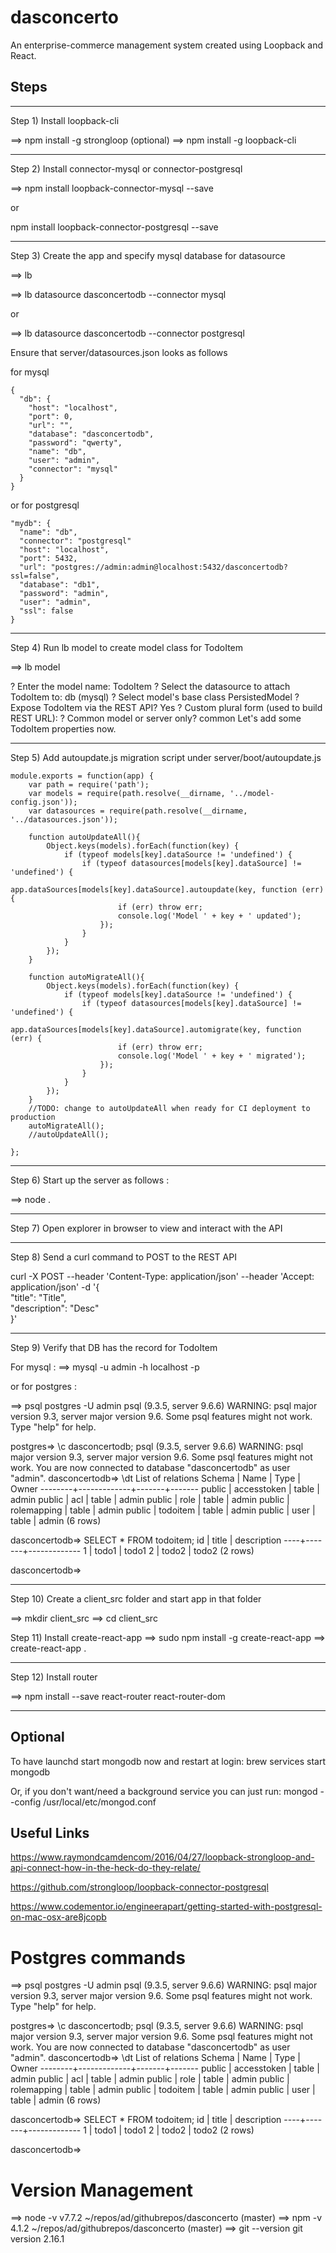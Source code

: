 # dasconcerto

An enterprise-commerce management system created using Loopback and React. 

## Steps

-----------------------------------------------------------------------
Step 1) Install loopback-cli

==> npm install -g strongloop (optional)
==> npm install -g loopback-cli

-----------------------------------------------------------------------
Step 2) Install connector-mysql or connector-postgresql


==> npm install loopback-connector-mysql --save

or

npm install loopback-connector-postgresql --save

--------------------------------------------------------------------
Step 3) Create the app and specify mysql database for datasource

==> lb

==> lb datasource dasconcertodb --connector mysql

or 

==> lb datasource dasconcertodb --connector postgresql

Ensure that server/datasources.json looks as follows 

for mysql
~~~
{
  "db": {
    "host": "localhost",
    "port": 0,
    "url": "",
    "database": "dasconcertodb",
    "password": "qwerty",
    "name": "db",
    "user": "admin",
    "connector": "mysql"
  }
}
~~~

or for postgresql

~~~
"mydb": {
  "name": "db",
  "connector": "postgresql"
  "host": "localhost",
  "port": 5432,
  "url": "postgres://admin:admin@localhost:5432/dasconcertodb?ssl=false",
  "database": "db1",
  "password": "admin",
  "user": "admin",
  "ssl": false
}
~~~

-----------------------------------------------------------------------

Step 4) Run lb model to create model class for TodoItem 


==> lb model

? Enter the model name: TodoItem
? Select the datasource to attach TodoItem to: db (mysql)
? Select model's base class PersistedModel
? Expose TodoItem via the REST API? Yes
? Custom plural form (used to build REST URL): 
? Common model or server only? common
Let's add some TodoItem properties now.

-----------------------------------------------------------------------

Step 5) Add autoupdate.js migration script under server/boot/autoupdate.js

~~~
module.exports = function(app) {
    var path = require('path');
    var models = require(path.resolve(__dirname, '../model-config.json'));
    var datasources = require(path.resolve(__dirname, '../datasources.json'));

    function autoUpdateAll(){
        Object.keys(models).forEach(function(key) {
            if (typeof models[key].dataSource != 'undefined') {
                if (typeof datasources[models[key].dataSource] != 'undefined') {
                    app.dataSources[models[key].dataSource].autoupdate(key, function (err) {
                        if (err) throw err;
                        console.log('Model ' + key + ' updated');
                    });
                }
            }
        });
    }

    function autoMigrateAll(){
        Object.keys(models).forEach(function(key) {
            if (typeof models[key].dataSource != 'undefined') {
                if (typeof datasources[models[key].dataSource] != 'undefined') {
                    app.dataSources[models[key].dataSource].automigrate(key, function (err) {
                        if (err) throw err;
                        console.log('Model ' + key + ' migrated');
                    });
                }
            }
        });
    }
    //TODO: change to autoUpdateAll when ready for CI deployment to production
    autoMigrateAll();
    //autoUpdateAll();

};
~~~



------------------------------------------------------------------------
Step 6) Start up the server as follows : 


==> node .

------------------------------------------------------------------------
Step 7) Open explorer in browser to view and interact with the API 




------------------------------------------------------------------------
Step 8) Send a curl command to POST to the REST API 


curl -X POST --header 'Content-Type: application/json' --header 'Accept: application/json' -d '{ \
   "title": "Title", \
   "description": "Desc" \
 }'

------------------------------------------------------------------------
Step 9) Verify that DB has the record for TodoItem

For mysql : 
==> mysql -u admin -h localhost -p


or for postgres : 

==> psql postgres -U admin
psql (9.3.5, server 9.6.6)
WARNING: psql major version 9.3, server major version 9.6.
         Some psql features might not work.
Type "help" for help.

postgres=> \c dasconcertodb;
psql (9.3.5, server 9.6.6)
WARNING: psql major version 9.3, server major version 9.6.
         Some psql features might not work.
You are now connected to database "dasconcertodb" as user "admin".
dasconcertodb=> \dt
          List of relations
 Schema |    Name     | Type  | Owner 
--------+-------------+-------+-------
 public | accesstoken | table | admin
 public | acl         | table | admin
 public | role        | table | admin
 public | rolemapping | table | admin
 public | todoitem    | table | admin
 public | user        | table | admin
(6 rows)

dasconcertodb=> SELECT * FROM todoitem;
 id | title | description 
----+-------+-------------
  1 | todo1 | todo1
  2 | todo2 | todo2
(2 rows)

dasconcertodb=> 


------------------------------------------------------------------------


Step 10) Create a client_src folder and start app in that folder


==> mkdir client_src
==> cd client_src



Step 11) Install create-react-app 
==> sudo npm install -g create-react-app
==> create-react-app .


------------------------------------------------------------------------

Step 12) Install router 


==> npm install --save react-router react-router-dom


------------------------------------------------------------------------
## Optional

To have launchd start mongodb now and restart at login:
  brew services start mongodb

Or, if you don't want/need a background service you can just run:
  mongod --config /usr/local/etc/mongod.conf


## Useful Links

https://www.raymondcamdencom/2016/04/27/loopback-strongloop-and-api-connect-how-in-the-heck-do-they-relate/


https://github.com/strongloop/loopback-connector-postgresql

https://www.codementor.io/engineerapart/getting-started-with-postgresql-on-mac-osx-are8jcopb



# Postgres commands

==> psql postgres -U admin
psql (9.3.5, server 9.6.6)
WARNING: psql major version 9.3, server major version 9.6.
         Some psql features might not work.
Type "help" for help.

postgres=> \c dasconcertodb;
psql (9.3.5, server 9.6.6)
WARNING: psql major version 9.3, server major version 9.6.
         Some psql features might not work.
You are now connected to database "dasconcertodb" as user "admin".
dasconcertodb=> \dt
          List of relations
 Schema |    Name     | Type  | Owner 
--------+-------------+-------+-------
 public | accesstoken | table | admin
 public | acl         | table | admin
 public | role        | table | admin
 public | rolemapping | table | admin
 public | todoitem    | table | admin
 public | user        | table | admin
(6 rows)

dasconcertodb=> SELECT * FROM todoitem;
 id | title | description 
----+-------+-------------
  1 | todo1 | todo1
  2 | todo2 | todo2
(2 rows)

dasconcertodb=> 




# Version Management

==> node -v
v7.7.2
~/repos/ad/githubrepos/dasconcerto (master) 
==> npm -v
4.1.2
~/repos/ad/githubrepos/dasconcerto (master) 
==> git --version
git version 2.16.1
